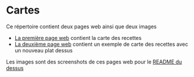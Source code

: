 # Cartes

Ce répertoire contient deux pages web ainsi que deux images

- [La première page web](Carte_normale.html) contient la carte des recettes
- [La deuxième page web](Carte_avec_un_nouveau_plat.html) contient un exemple de carte des recettes avec un nouveau plat dessus

Les images sont des screenshots de ces pages web pour le [README du dessus](../README.md)
